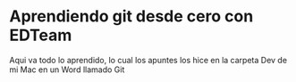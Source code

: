 # Aprendiendo git desde cero con EDTeam

Aqui va todo lo aprendido, lo cual los apuntes los hice en la carpeta Dev de mi Mac en un Word llamado Git  